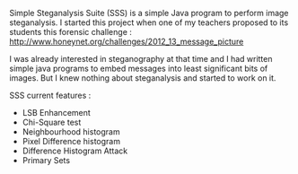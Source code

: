 Simple Steganalysis Suite (SSS) is a simple Java program to perform image steganalysis. I started this project when one of my teachers proposed to its students this forensic challenge : http://www.honeynet.org/challenges/2012_13_message_picture

I was already interested in steganography at that time and I had written simple java programs to embed messages into least significant bits of images. But I knew nothing about steganalysis and started to work on it.

SSS current features :

- LSB Enhancement
- Chi-Square test
- Neighbourhood histogram
- Pixel Difference histogram
- Difference Histogram Attack
- Primary Sets 
